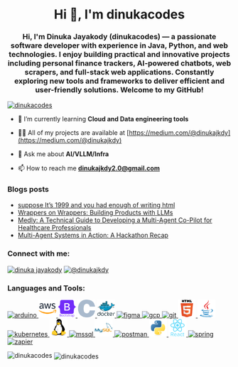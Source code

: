 <h1 align="center">Hi 👋, I'm dinukacodes</h1>
<h3 align="center">Hi, I'm Dinuka Jayakody (dinukacodes) — a passionate software developer with experience in Java, Python, and web technologies. I enjoy building practical and innovative projects including personal finance trackers, AI-powered chatbots, web scrapers, and full-stack web applications. Constantly exploring new tools and frameworks to deliver efficient and user-friendly solutions. Welcome to my GitHub!</h3>

<p align="left"> <a href="https://github.com/ryo-ma/github-profile-trophy"><img src="https://github-profile-trophy.vercel.app/?username=dinukacodes" alt="dinukacodes" /></a> </p>

- 🌱 I’m currently learning **Cloud and Data engineering tools**

- 👨‍💻 All of my projects are available at [https://medium.com/@dinukajkdy](https://medium.com/@dinukajkdy)

- 💬 Ask me about **AI/VLLM/Infra**

- 📫 How to reach me **dinukajkdy2.0@gmail.com**

### Blogs posts
<!-- BLOG-POST-LIST:START -->
- [suppose It’s 1999 and you had enough of writing html](https://medium.com/@dinukajkdy/craft-your-own-dsl-a5c40237e500?source=rss-7ce4eb4c5e03------2)
- [Wrappers on Wrappers: Building Products with LLMs](https://medium.com/@dinukajkdy/wrappers-on-wrappers-building-products-with-llms-1d902bff9545?source=rss-7ce4eb4c5e03------2)
- [Medly: A Technical Guide to Developing a Multi-Agent Co-Pilot for Healthcare Professionals](https://medium.com/@dinukajkdy/constructing-medly-a-technical-guide-to-developing-a-multi-agent-co-pilot-for-healthcare-2ffbd8f61336?source=rss-7ce4eb4c5e03------2)
- [Multi-Agent Systems in Action: A Hackathon Recap](https://medium.com/@dinukajkdy/multi-agent-systems-in-action-a-hackathon-recap-ca64ed322670?source=rss-7ce4eb4c5e03------2)
<!-- BLOG-POST-LIST:END -->

<h3 align="left">Connect with me:</h3>
<p align="left">
<a href="https://www.linkedin.com/in/dinuka-tharinda-jayakody/" target="blank"><img align="center" src="https://raw.githubusercontent.com/rahuldkjain/github-profile-readme-generator/master/src/images/icons/Social/linked-in-alt.svg" alt="dinuka jayakody" height="30" width="40" /></a>
<a href="https://medium.com/@dinukajkdy" target="blank"><img align="center" src="https://raw.githubusercontent.com/rahuldkjain/github-profile-readme-generator/master/src/images/icons/Social/medium.svg" alt="@dinukajkdy" height="30" width="40" /></a>
</p>

<h3 align="left">Languages and Tools:</h3>
<p align="left"> <a href="https://www.arduino.cc/" target="_blank" rel="noreferrer"> <img src="https://cdn.worldvectorlogo.com/logos/arduino-1.svg" alt="arduino" width="40" height="40"/> </a> <a href="https://aws.amazon.com" target="_blank" rel="noreferrer"> <img src="https://raw.githubusercontent.com/devicons/devicon/master/icons/amazonwebservices/amazonwebservices-original-wordmark.svg" alt="aws" width="40" height="40"/> </a> <a href="https://getbootstrap.com" target="_blank" rel="noreferrer"> <img src="https://raw.githubusercontent.com/devicons/devicon/master/icons/bootstrap/bootstrap-plain-wordmark.svg" alt="bootstrap" width="40" height="40"/> </a> <a href="https://www.cprogramming.com/" target="_blank" rel="noreferrer"> <img src="https://raw.githubusercontent.com/devicons/devicon/master/icons/c/c-original.svg" alt="c" width="40" height="40"/> </a> <a href="https://www.docker.com/" target="_blank" rel="noreferrer"> <img src="https://raw.githubusercontent.com/devicons/devicon/master/icons/docker/docker-original-wordmark.svg" alt="docker" width="40" height="40"/> </a> <a href="https://www.figma.com/" target="_blank" rel="noreferrer"> <img src="https://www.vectorlogo.zone/logos/figma/figma-icon.svg" alt="figma" width="40" height="40"/> </a> <a href="https://cloud.google.com" target="_blank" rel="noreferrer"> <img src="https://www.vectorlogo.zone/logos/google_cloud/google_cloud-icon.svg" alt="gcp" width="40" height="40"/> </a> <a href="https://git-scm.com/" target="_blank" rel="noreferrer"> <img src="https://www.vectorlogo.zone/logos/git-scm/git-scm-icon.svg" alt="git" width="40" height="40"/> </a> <a href="https://www.w3.org/html/" target="_blank" rel="noreferrer"> <img src="https://raw.githubusercontent.com/devicons/devicon/master/icons/html5/html5-original-wordmark.svg" alt="html5" width="40" height="40"/> </a> <a href="https://www.java.com" target="_blank" rel="noreferrer"> <img src="https://raw.githubusercontent.com/devicons/devicon/master/icons/java/java-original.svg" alt="java" width="40" height="40"/> </a> <a href="https://kubernetes.io" target="_blank" rel="noreferrer"> <img src="https://www.vectorlogo.zone/logos/kubernetes/kubernetes-icon.svg" alt="kubernetes" width="40" height="40"/> </a> <a href="https://www.linux.org/" target="_blank" rel="noreferrer"> <img src="https://raw.githubusercontent.com/devicons/devicon/master/icons/linux/linux-original.svg" alt="linux" width="40" height="40"/> </a> <a href="https://www.microsoft.com/en-us/sql-server" target="_blank" rel="noreferrer"> <img src="https://www.svgrepo.com/show/303229/microsoft-sql-server-logo.svg" alt="mssql" width="40" height="40"/> </a> <a href="https://www.mysql.com/" target="_blank" rel="noreferrer"> <img src="https://raw.githubusercontent.com/devicons/devicon/master/icons/mysql/mysql-original-wordmark.svg" alt="mysql" width="40" height="40"/> </a> <a href="https://postman.com" target="_blank" rel="noreferrer"> <img src="https://www.vectorlogo.zone/logos/getpostman/getpostman-icon.svg" alt="postman" width="40" height="40"/> </a> <a href="https://www.python.org" target="_blank" rel="noreferrer"> <img src="https://raw.githubusercontent.com/devicons/devicon/master/icons/python/python-original.svg" alt="python" width="40" height="40"/> </a> <a href="https://reactjs.org/" target="_blank" rel="noreferrer"> <img src="https://raw.githubusercontent.com/devicons/devicon/master/icons/react/react-original-wordmark.svg" alt="react" width="40" height="40"/> </a> <a href="https://spring.io/" target="_blank" rel="noreferrer"> <img src="https://www.vectorlogo.zone/logos/springio/springio-icon.svg" alt="spring" width="40" height="40"/> </a> <a href="https://zapier.com" target="_blank" rel="noreferrer"> <img src="https://www.vectorlogo.zone/logos/zapier/zapier-icon.svg" alt="zapier" width="40" height="40"/> </a> </p>

<p><img align="left" src="https://github-readme-stats.vercel.app/api/top-langs?username=dinukacodes&show_icons=true&locale=en&layout=compact" alt="dinukacodes" /></p>

<p>&nbsp;<img align="center" src="https://github-readme-stats.vercel.app/api?username=dinukacodes&show_icons=true&locale=en" alt="dinukacodes" /></p>

